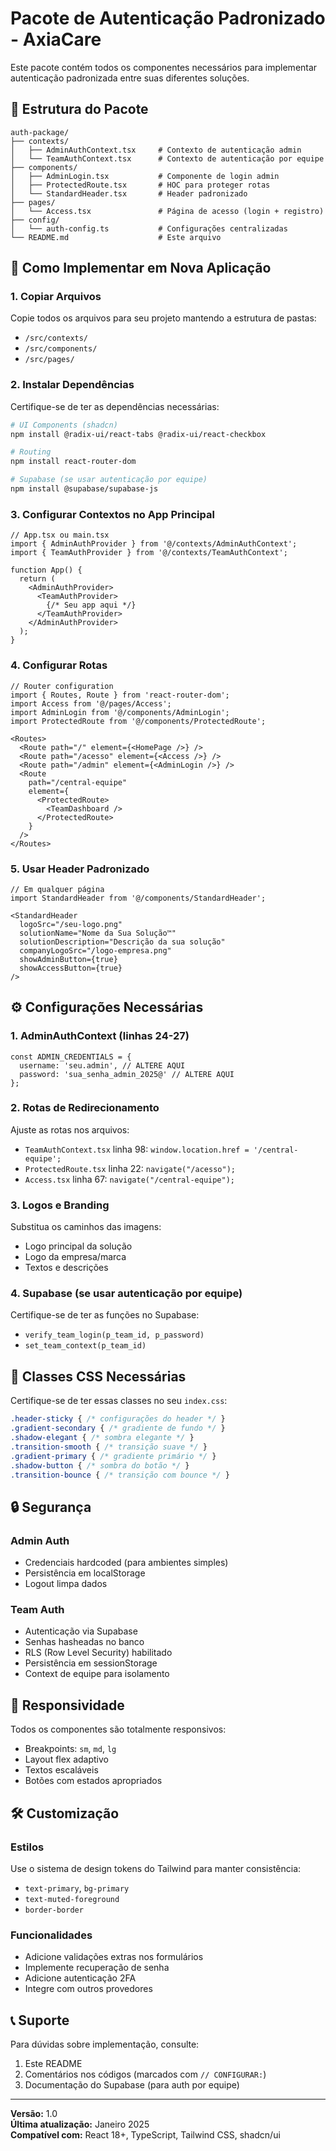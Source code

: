 # Pacote de Autenticação Padronizado - AxiaCare

Este pacote contém todos os componentes necessários para implementar autenticação padronizada entre suas diferentes soluções.

## 📁 Estrutura do Pacote

```
auth-package/
├── contexts/
│   ├── AdminAuthContext.tsx     # Contexto de autenticação admin
│   └── TeamAuthContext.tsx      # Contexto de autenticação por equipe
├── components/
│   ├── AdminLogin.tsx           # Componente de login admin
│   ├── ProtectedRoute.tsx       # HOC para proteger rotas
│   └── StandardHeader.tsx       # Header padronizado
├── pages/
│   └── Access.tsx               # Página de acesso (login + registro)
├── config/
│   └── auth-config.ts           # Configurações centralizadas
└── README.md                    # Este arquivo
```

## 🚀 Como Implementar em Nova Aplicação

### 1. Copiar Arquivos
Copie todos os arquivos para seu projeto mantendo a estrutura de pastas:
- `/src/contexts/`
- `/src/components/`
- `/src/pages/`

### 2. Instalar Dependências
Certifique-se de ter as dependências necessárias:
```bash
# UI Components (shadcn)
npm install @radix-ui/react-tabs @radix-ui/react-checkbox

# Routing
npm install react-router-dom

# Supabase (se usar autenticação por equipe)
npm install @supabase/supabase-js
```

### 3. Configurar Contextos no App Principal

```tsx
// App.tsx ou main.tsx
import { AdminAuthProvider } from '@/contexts/AdminAuthContext';
import { TeamAuthProvider } from '@/contexts/TeamAuthContext';

function App() {
  return (
    <AdminAuthProvider>
      <TeamAuthProvider>
        {/* Seu app aqui */}
      </TeamAuthProvider>
    </AdminAuthProvider>
  );
}
```

### 4. Configurar Rotas

```tsx
// Router configuration
import { Routes, Route } from 'react-router-dom';
import Access from '@/pages/Access';
import AdminLogin from '@/components/AdminLogin';
import ProtectedRoute from '@/components/ProtectedRoute';

<Routes>
  <Route path="/" element={<HomePage />} />
  <Route path="/acesso" element={<Access />} />
  <Route path="/admin" element={<AdminLogin />} />
  <Route 
    path="/central-equipe" 
    element={
      <ProtectedRoute>
        <TeamDashboard />
      </ProtectedRoute>
    } 
  />
</Routes>
```

### 5. Usar Header Padronizado

```tsx
// Em qualquer página
import StandardHeader from '@/components/StandardHeader';

<StandardHeader
  logoSrc="/seu-logo.png"
  solutionName="Nome da Sua Solução™"
  solutionDescription="Descrição da sua solução"
  companyLogoSrc="/logo-empresa.png"
  showAdminButton={true}
  showAccessButton={true}
/>
```

## ⚙️ Configurações Necessárias

### 1. AdminAuthContext (linhas 24-27)
```tsx
const ADMIN_CREDENTIALS = {
  username: 'seu.admin', // ALTERE AQUI
  password: 'sua_senha_admin_2025@' // ALTERE AQUI
};
```

### 2. Rotas de Redirecionamento
Ajuste as rotas nos arquivos:
- `TeamAuthContext.tsx` linha 98: `window.location.href = '/central-equipe';`
- `ProtectedRoute.tsx` linha 22: `navigate("/acesso");`
- `Access.tsx` linha 67: `navigate("/central-equipe");`

### 3. Logos e Branding
Substitua os caminhos das imagens:
- Logo principal da solução
- Logo da empresa/marca
- Textos e descrições

### 4. Supabase (se usar autenticação por equipe)
Certifique-se de ter as funções no Supabase:
- `verify_team_login(p_team_id, p_password)`
- `set_team_context(p_team_id)`

## 🎨 Classes CSS Necessárias

Certifique-se de ter essas classes no seu `index.css`:
```css
.header-sticky { /* configurações do header */ }
.gradient-secondary { /* gradiente de fundo */ }
.shadow-elegant { /* sombra elegante */ }
.transition-smooth { /* transição suave */ }
.gradient-primary { /* gradiente primário */ }
.shadow-button { /* sombra do botão */ }
.transition-bounce { /* transição com bounce */ }
```

## 🔒 Segurança

### Admin Auth
- Credenciais hardcoded (para ambientes simples)
- Persistência em localStorage
- Logout limpa dados

### Team Auth
- Autenticação via Supabase
- Senhas hasheadas no banco
- RLS (Row Level Security) habilitado
- Persistência em sessionStorage
- Context de equipe para isolamento

## 📱 Responsividade

Todos os componentes são totalmente responsivos:
- Breakpoints: `sm`, `md`, `lg`
- Layout flex adaptivo
- Textos escaláveis
- Botões com estados apropriados

## 🛠️ Customização

### Estilos
Use o sistema de design tokens do Tailwind para manter consistência:
- `text-primary`, `bg-primary`
- `text-muted-foreground`
- `border-border`

### Funcionalidades
- Adicione validações extras nos formulários
- Implemente recuperação de senha
- Adicione autenticação 2FA
- Integre com outros provedores

## 📞 Suporte

Para dúvidas sobre implementação, consulte:
1. Este README
2. Comentários nos códigos (marcados com `// CONFIGURAR:`)
3. Documentação do Supabase (para auth por equipe)

---

**Versão:** 1.0  
**Última atualização:** Janeiro 2025  
**Compatível com:** React 18+, TypeScript, Tailwind CSS, shadcn/ui